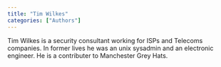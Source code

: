 ```yaml
---
title: "Tim Wilkes"
categories: ["Authors"]
---
```


Tim Wilkes is a security consultant working for ISPs and Telecoms companies. In former lives he was an unix sysadmin and an electronic engineer. He is a contributer to Manchester Grey Hats.
